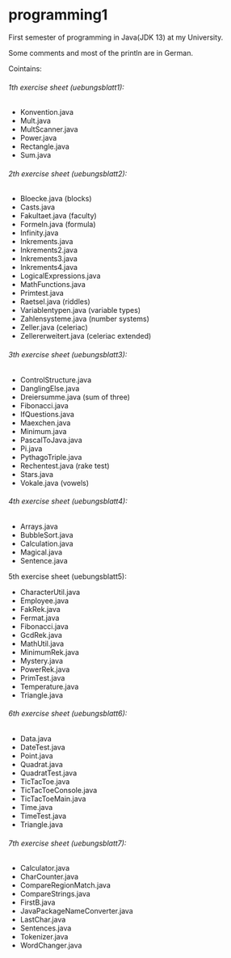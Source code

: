 # programming1

First semester of programming in Java(JDK 13) at my University.

Some comments and most of the println are in German.

Cointains:

###### 1th exercise sheet (uebungsblatt1):
- Konvention.java
- Mult.java
- MultScanner.java
- Power.java 
- Rectangle.java
- Sum.java

###### 2th exercise sheet (uebungsblatt2):
- Bloecke.java (blocks)
- Casts.java
- Fakultaet.java (faculty)
- Formeln.java (formula)
- Infinity.java
- Inkrements.java
- Inkrements2.java
- Inkrements3.java
- Inkrements4.java
- LogicalExpressions.java
- MathFunctions.java
- Primtest.java
- Raetsel.java (riddles)
- Variablentypen.java (variable types)
- Zahlensysteme.java (number systems)
- Zeller.java (celeriac)
- Zellererweitert.java (celeriac extended)

###### 3th exercise sheet (uebungsblatt3):
- ControlStructure.java
- DanglingElse.java
- Dreiersumme.java (sum of three)
- Fibonacci.java
- IfQuestions.java
- Maexchen.java
- Minimum.java
- PascalToJava.java
- Pi.java
- PythagoTriple.java
- Rechentest.java (rake test)
- Stars.java
- Vokale.java (vowels)

###### 4th exercise sheet (uebungsblatt4):
- Arrays.java
- BubbleSort.java
- Calculation.java
- Magical.java
- Sentence.java


5th exercise sheet (uebungsblatt5):
- CharacterUtil.java
- Employee.java
- FakRek.java
- Fermat.java
- Fibonacci.java
- GcdRek.java
- MathUtil.java
- MinimumRek.java
- Mystery.java
- PowerRek.java
- PrimTest.java
- Temperature.java
- Triangle.java


###### 6th exercise sheet (uebungsblatt6):
- Data.java
- DateTest.java
- Point.java
- Quadrat.java
- QuadratTest.java
- TicTacToe.java
- TicTacToeConsole.java
- TicTacToeMain.java
- Time.java
- TimeTest.java
- Triangle.java

###### 7th exercise sheet (uebungsblatt7):
- Calculator.java
- CharCounter.java
- CompareRegionMatch.java
- CompareStrings.java
- FirstB.java
- JavaPackageNameConverter.java
- LastChar.java
- Sentences.java
- Tokenizer.java
- WordChanger.java



